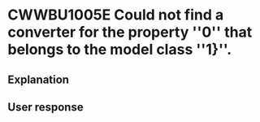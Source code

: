 # CWWBU1005E Could not find a converter for the property ''0'' that belongs to the model class ''1}''.

## Explanation

## User response